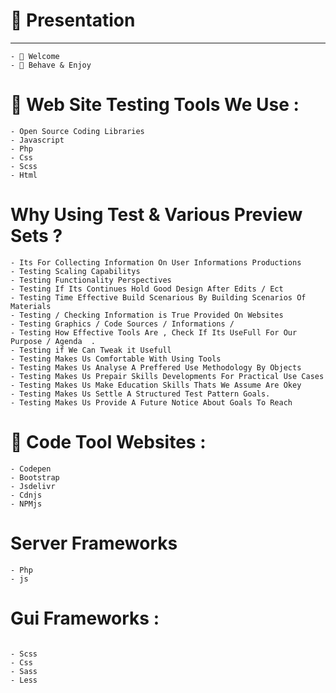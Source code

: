 # 💬 Presentation
________________


```
- 💬 Welcome
- 💬 Behave & Enjoy 

```

# 💬 Web Site Testing Tools We Use : 

```
- Open Source Coding Libraries
- Javascript 
- Php 
- Css 
- Scss
- Html 
```




# Why Using Test & Various Preview Sets  ?

```
- Its For Collecting Information On User Informations Productions 
- Testing Scaling Capabilitys 
- Testing Functionality Perspectives 
- Testing If Its Continues Hold Good Design After Edits / Ect
- Testing Time Effective Build Scenarious By Building Scenarios Of Materials
- Testing / Checking Information is True Provided On Websites 
- Testing Graphics / Code Sources / Informations /
- Testing How Effective Tools Are , Check If Its UseFull For Our Purpose / Agenda  .
- Testing if We Can Tweak it Usefull
- Testing Makes Us Comfortable With Using Tools 
- Testing Makes Us Analyse A Preffered Use Methodology By Objects
- Testing Makes Us Prepair Skills Developments For Practical Use Cases
- Testing Makes Us Make Education Skills Thats We Assume Are Okey 
- Testing Makes Us Settle A Structured Test Pattern Goals. 
- Testing Makes Us Provide A Future Notice About Goals To Reach 

```

# 💬 Code Tool Websites : 

```
- Codepen 
- Bootstrap 
- Jsdelivr
- Cdnjs
- NPMjs

```
# Server Frameworks

```
- Php 
- js

```

# Gui Frameworks : 
```

- Scss
- Css
- Sass
- Less 
```
